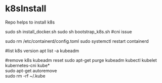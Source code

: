 # k8sInstall
Repo helps to install k8s

sudo sh install_docker.sh
sudo sh bootstrap_k8s.sh
#cni issue

sudo rm /etc/containerd/config.toml
sudo systemctl restart containerd

#list k8s version
apt list -a kubeadm

#remove k8s 
kubeadm reset
sudo apt-get purge kubeadm kubectl kubelet kubernetes-cni kube*   
sudo apt-get autoremove  
sudo rm -rf ~/.kube
